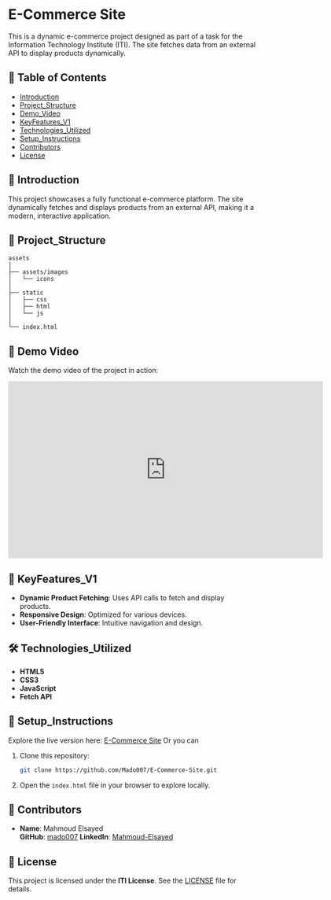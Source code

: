 # E-Commerce Site

This is a dynamic e-commerce project designed as part of a task for the Information Technology Institute (ITI). The site fetches data from an external API to display products dynamically.

## 🧾 Table of Contents

- [Introduction](#introduction)
- [Project_Structure](#project_structure)
- [Demo_Video](#Demo_Video)
- [KeyFeatures_V1](#keyfeatures_v1)
- [Technologies_Utilized](#technologies_utilized)
- [Setup_Instructions](#setup_instructions)
- [Contributors](#contributors)
- [License](#license)

## 📌 Introduction

This project showcases a fully functional e-commerce platform. The site dynamically fetches and displays products from an external API, making it a modern, interactive application.

## 📁 Project_Structure

```
assets
│
├── assets/images
│   └── icons
│
├── static
│   ├── css
│   ├── html
│   └── js
│
└── index.html
```

## 🎥 Demo Video

Watch the demo video of the project in action:

<iframe title="vimeo-player" src="https://player.vimeo.com/video/1043144200?h=9092086d1d" width="640" height="360" frameborder="0" allowfullscreen></iframe>

## 🚀 KeyFeatures_V1

- **Dynamic Product Fetching**: Uses API calls to fetch and display products.
- **Responsive Design**: Optimized for various devices.
- **User-Friendly Interface**: Intuitive navigation and design.

## 🛠️ Technologies_Utilized

- **HTML5**
- **CSS3**
- **JavaScript**
- **Fetch API**

## 📖 Setup_Instructions

Explore the live version here: [E-Commerce Site](https://mado007.github.io/E-Commerce-Site/)
Or you can

1. Clone this repository:
   ```bash
   git clone https://github.com/Mado007/E-Commerce-Site.git
   ```
2. Open the `index.html` file in your browser to explore locally.

## 🙌 Contributors

- **Name**: Mahmoud Elsayed  
  **GitHub**: [mado007](https://github.com/mado007)
  **LinkedIn**: [Mahmoud-Elsayed](https://www.linkedin.com/in/mahmoud-elsayed/)

## 📄 License

This project is licensed under the **ITI License**. See the [LICENSE](./LICENSE) file for details.
